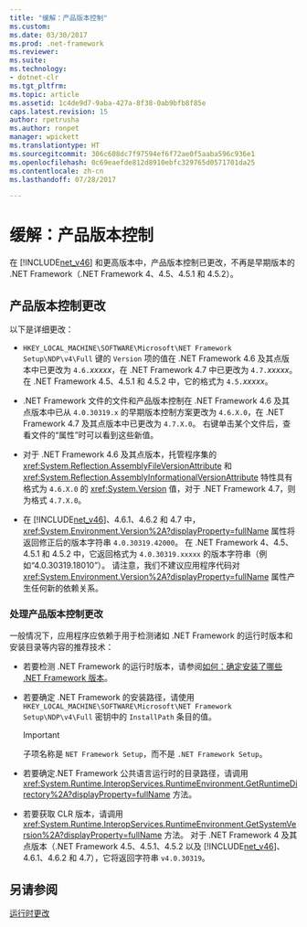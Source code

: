 ```yaml
---
title: "缓解：产品版本控制"
ms.custom: 
ms.date: 03/30/2017
ms.prod: .net-framework
ms.reviewer: 
ms.suite: 
ms.technology:
- dotnet-clr
ms.tgt_pltfrm: 
ms.topic: article
ms.assetid: 1c4de9d7-9aba-427a-8f38-0ab9bfb8f85e
caps.latest.revision: 15
author: rpetrusha
ms.author: ronpet
manager: wpickett
ms.translationtype: HT
ms.sourcegitcommit: 306c608dc7f97594ef6f72ae0f5aaba596c936e1
ms.openlocfilehash: 0c69eaefde812d8910ebfc329765d0571701da25
ms.contentlocale: zh-cn
ms.lasthandoff: 07/28/2017

---
```

# <a name="mitigation-product-versioning"></a>缓解：产品版本控制
在 [!INCLUDE[net_v46](../../../includes/net-v46-md.md)] 和更高版本中，产品版本控制已更改，不再是早期版本的 .NET Framework（.NET Framework 4、4.5、4.5.1 和 4.5.2）。  
  
## <a name="product-versioning-changes"></a>产品版本控制更改  
 以下是详细更改：  
  
-   `HKEY_LOCAL_MACHINE\SOFTWARE\Microsoft\NET Framework Setup\NDP\v4\Full` 键的 `Version` 项的值在 .NET Framework 4.6 及其点版本中已更改为 `4.6.`*xxxxx*，在 .NET Framework 4.7 中已更改为 `4.7.`*xxxxx*。 在 .NET Framework 4.5、4.5.1 和 4.5.2 中，它的格式为 `4.5.`*xxxxx*。  
  
-   .NET Framework 文件的文件和产品版本控制在 .NET Framework 4.6 及其点版本中已从 `4.0.30319.x` 的早期版本控制方案更改为 `4.6.X.0`，在 .NET Framework 4.7 及其点版本中已更改为 `4.7.X.0`。 右键单击某个文件后，查看文件的“属性”时可以看到这些新值。  
  
-   对于 .NET Framework 4.6 及其点版本，托管程序集的 <xref:System.Reflection.AssemblyFileVersionAttribute> 和 <xref:System.Reflection.AssemblyInformationalVersionAttribute> 特性具有格式为 `4.6.X.0` 的 <xref:System.Version> 值，对于 .NET Framework 4.7，则为格式 `4.7.X.0`。  
  
-   在 [!INCLUDE[net_v46](../../../includes/net-v46-md.md)]、4.6.1、4.6.2 和 4.7 中，<xref:System.Environment.Version%2A?displayProperty=fullName> 属性将返回修正后的版本字符串 `4.0.30319.42000`。 在 .NET Framework 4、4.5、4.5.1 和 4.5.2 中，它返回格式为 `4.0.30319.xxxxx` 的版本字符串（例如“4.0.30319.18010”）。 请注意，我们不建议应用程序代码对 <xref:System.Environment.Version%2A?displayProperty=fullName> 属性产生任何新的依赖关系。  
  
### <a name="handling-the-product-versioning-changes"></a>处理产品版本控制更改  
 一般情况下，应用程序应依赖于用于检测诸如 .NET Framework 的运行时版本和安装目录等内容的推荐技术：  
  
-   若要检测 .NET Framework 的运行时版本，请参阅[如何：确定安装了哪些 .NET Framework 版本](../../../docs/framework/migration-guide/how-to-determine-which-versions-are-installed.md)。  
  
-   若要确定 .NET Framework 的安装路径，请使用 `HKEY_LOCAL_MACHINE\SOFTWARE\Microsoft\NET Framework Setup\NDP\v4\Full` 密钥中的 `InstallPath` 条目的值。  
  
    > [!IMPORTANT]
    >  子项名称是 `NET Framework Setup`，而不是 `.NET Framework Setup`。  
  
-   若要确定.NET Framework 公共语言运行时的目录路径，请调用 <xref:System.Runtime.InteropServices.RuntimeEnvironment.GetRuntimeDirectory%2A?displayProperty=fullName> 方法。  
  
-   若要获取 CLR 版本，请调用 <xref:System.Runtime.InteropServices.RuntimeEnvironment.GetSystemVersion%2A?displayProperty=fullName> 方法。   对于 .NET Framework 4 及其点版本（.NET Framework 4.5、4.5.1、4.5.2 以及 [!INCLUDE[net_v46](../../../includes/net-v46-md.md)]、4.6.1、4.6.2 和 4.7），它将返回字符串 `v4.0.30319`。  
  
## <a name="see-also"></a>另请参阅  
 [运行时更改](../../../docs/framework/migration-guide/runtime-changes-in-the-net-framework-4-6.md)
 

